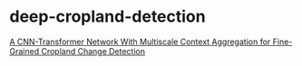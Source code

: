 # deep-cropland-detection
[A CNN-Transformer Network With Multiscale Context Aggregation for Fine-Grained Cropland Change Detection](https://ieeexplore.ieee.org/document/9780164/keywords#keywords'111')

